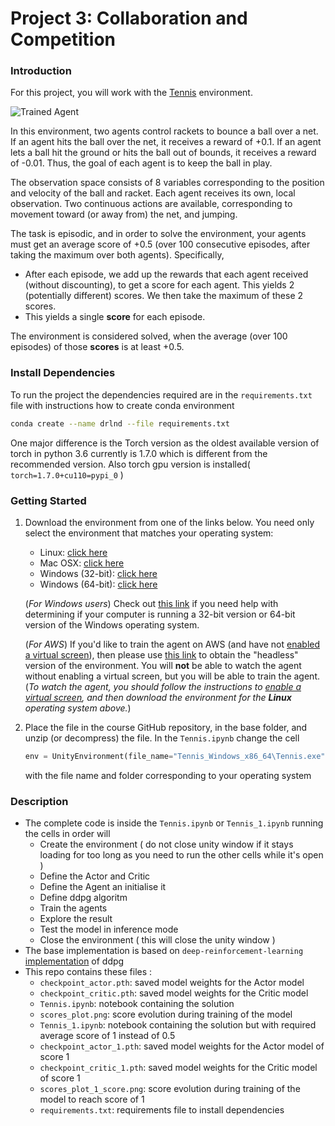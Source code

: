 [//]: # (Image References)

[image1]: https://user-images.githubusercontent.com/10624937/42135623-e770e354-7d12-11e8-998d-29fc74429ca2.gif "Trained Agent"
[image2]: https://user-images.githubusercontent.com/10624937/42135622-e55fb586-7d12-11e8-8a54-3c31da15a90a.gif "Soccer"


# Project 3: Collaboration and Competition

### Introduction

For this project, you will work with the [Tennis](https://github.com/Unity-Technologies/ml-agents/blob/master/docs/Learning-Environment-Examples.md#tennis) environment.

![Trained Agent][image1]

In this environment, two agents control rackets to bounce a ball over a net. If an agent hits the ball over the net, it receives a reward of +0.1.  If an agent lets a ball hit the ground or hits the ball out of bounds, it receives a reward of -0.01.  Thus, the goal of each agent is to keep the ball in play.

The observation space consists of 8 variables corresponding to the position and velocity of the ball and racket. Each agent receives its own, local observation.  Two continuous actions are available, corresponding to movement toward (or away from) the net, and jumping. 

The task is episodic, and in order to solve the environment, your agents must get an average score of +0.5 (over 100 consecutive episodes, after taking the maximum over both agents). Specifically,

- After each episode, we add up the rewards that each agent received (without discounting), to get a score for each agent. This yields 2 (potentially different) scores. We then take the maximum of these 2 scores.
- This yields a single **score** for each episode.

The environment is considered solved, when the average (over 100 episodes) of those **scores** is at least +0.5.

### Install Dependencies
To run the project the dependencies required are in the `requirements.txt` file with instructions how to create conda environment
```sh
conda create --name drlnd --file requirements.txt
```
One major difference is the Torch version as the oldest available version of torch in python 3.6 currently is 1.7.0 which is different from the recommended version. Also torch gpu version is installed( `torch=1.7.0+cu110=pypi_0` )

### Getting Started

1. Download the environment from one of the links below.  You need only select the environment that matches your operating system:
    - Linux: [click here](https://s3-us-west-1.amazonaws.com/udacity-drlnd/P3/Tennis/Tennis_Linux.zip)
    - Mac OSX: [click here](https://s3-us-west-1.amazonaws.com/udacity-drlnd/P3/Tennis/Tennis.app.zip)
    - Windows (32-bit): [click here](https://s3-us-west-1.amazonaws.com/udacity-drlnd/P3/Tennis/Tennis_Windows_x86.zip)
    - Windows (64-bit): [click here](https://s3-us-west-1.amazonaws.com/udacity-drlnd/P3/Tennis/Tennis_Windows_x86_64.zip)
    
    (_For Windows users_) Check out [this link](https://support.microsoft.com/en-us/help/827218/how-to-determine-whether-a-computer-is-running-a-32-bit-version-or-64) if you need help with determining if your computer is running a 32-bit version or 64-bit version of the Windows operating system.

    (_For AWS_) If you'd like to train the agent on AWS (and have not [enabled a virtual screen](https://github.com/Unity-Technologies/ml-agents/blob/master/docs/Training-on-Amazon-Web-Service.md)), then please use [this link](https://s3-us-west-1.amazonaws.com/udacity-drlnd/P3/Tennis/Tennis_Linux_NoVis.zip) to obtain the "headless" version of the environment.  You will **not** be able to watch the agent without enabling a virtual screen, but you will be able to train the agent.  (_To watch the agent, you should follow the instructions to [enable a virtual screen](https://github.com/Unity-Technologies/ml-agents/blob/master/docs/Training-on-Amazon-Web-Service.md), and then download the environment for the **Linux** operating system above._)


2. Place the file in the course GitHub repository, in the base folder, and unzip (or decompress) the file. In the `Tennis.ipynb` change the cell 
    ```python
   env = UnityEnvironment(file_name="Tennis_Windows_x86_64\Tennis.exe")
   ```
   with the file name and folder corresponding to your operating system

### Description

*   The complete code is inside the `Tennis.ipynb` or `Tennis_1.ipynb` running the cells in order will 
    *   Create the environment ( do not close unity window if it stays loading for too long as you need to run the other cells while it's open )
    *   Define the Actor and Critic
    *   Define the Agent an initialise it
    *   Define ddpg algoritm
    *   Train the agents
    *   Explore the result
    *   Test the model in inference mode
    *   Close the environment ( this will close the unity window )
*   The base implementation is based on `deep-reinforcement-learning` [implementation](https://github.com/udacity/deep-reinforcement-learning/tree/master/ddpg-pendulum) of ddpg 
*   This repo contains these files :
    - `checkpoint_actor.pth`: saved model weights for the Actor model
    - `checkpoint_critic.pth`: saved model weights for the Critic model
    - `Tennis.ipynb`: notebook containing the solution
    - `scores_plot.png`: score evolution during training of the model
    - `Tennis_1.ipynb`: notebook containing the solution but with required average score of 1 instead of 0.5
    - `checkpoint_actor_1.pth`: saved model weights for the Actor model of score 1
    - `checkpoint_critic_1.pth`: saved model weights for the Critic model of score 1
    - `scores_plot_1_score.png`: score evolution during training of the model to reach score of 1
    - `requirements.txt`: requirements file to install dependencies